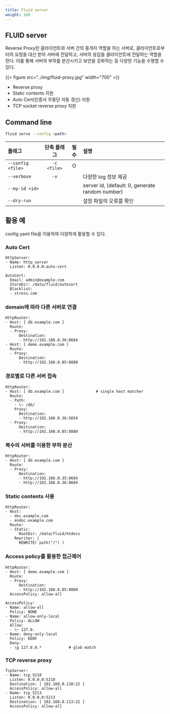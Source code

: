 ```yaml
---
title: Fluid server
weight: 160
---
```


## FLUID server
Reverse Proxy란 클라이언트와 서버 간의 중개자 역할을 하는 서버로, 클라이언트로부터의 요청을 대신 받아 서버에 전달하고, 서버의 응답을 클라이언트에 전달하는 역할을 한다. 이를 통해 서버의 부하를 분산시키고 보안을 강화하는 등 다양한 기능을 수행할 수 있다.  

{{< figure src="../img/fluid-proxy.jpg" width="700" >}}

- Reverse proxy
- Static contents 지원
- Auto Cert(인증서 무중단 자동 갱신) 지원
- TCP socket reverse proxy 지원


## Command line
```bash
fluid serve --config <path>
```

| 플래그             | 단축 플래그  | 필수 |    설명               |
|:-------------------|:------------:|:----:|:----------------------|
| `--config <file>`  | `-c <file>`  | O    |                       |
| `--verbose`        | `-v`         |      | 다양한 log 정보 제공  |
| `--my-id <id>`     |              |      | server id, (default: 0, generate random number) |
| `--dry-run`        |              |      | 설정 파일의 오류를 확인 |

## 활용 예
config yaml file을 이용하여 다양하게 활용할 수 있다.

### Auto Cert
```
HttpServer:
- Name: http_server
  Listen: 0.0.0.0:auto-cert

AutoCert:
  Email: admin@example.com
  StoreDir: /data/fluid/autocert
  Blacklist:
  - stress.com
```
### domain에 따라 다른 서버로 연결
```
HttpRouter:
- Host: [ db.example.com ]
  Route:
  - Proxy:
      Destination:
      - http://192.168.0.36:8684
- Host: [ demo.example.com ]
  Route:
  - Proxy:
      Destination:
      - http://192.168.0.85:8080
```

### 경로별로 다른 서버 접속
```
HttpRouter:
- Host: [ db.example.com ]              # single host matcher
  Route:
  - Path:
    - \~ /db/
    Proxy:
      Destination:
      - http://192.168.0.36:5654
  - Proxy:
      Destination:
      - http://192.168.0.85:8080
```

### 복수의 서버를 이용한 부하 분산
```
HttpRouter:
- Host: [ db.example.com ]
  Route:
  - Proxy:
      Destination:
      - http://192.168.0.35:8684
      - http://192.168.0.36:8684
```

### Static contents 사용
```
HttpRouter:
- Host:
  - doc.example.com
  - endoc.example.com
  Route:
  - Static:
      RootDir: /data/fluid/htdocs
    Rewriter: |
      REWRITE( path("/") )
```

### Access policy를 활용한 접근제어
```
HttpRouter:
- Host: [ demo.example.com ]
  Route:
  - Proxy:
      Destination:
      - http://192.168.0.85:8080
  AccessPolicy: allow-all

AccessPolicy:
- Name: allow-all
  Policy: NONE
- Name: allow-only-local
  Policy: ALLOW
  Allow:
  - \~ 127.0.
- Name: deny-only-local
  Policy: DENY
  Deny:
  - \g 127.0.0.*            # glob match
```

### TCP reverse proxy
```
TcpServer:
- Name: tcp_5210
  Listen: 0.0.0.0:5210
  Destination: [ 192.168.0.110:22 ]
  AccessPolicy: allow-all
- Name: tcp_5213
  Listen: 0.0.0.0:5213
  Destination: [ 192.168.0.113:22 ]
  AccessPolicy: allow-all
```
